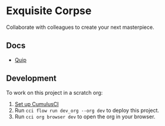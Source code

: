 # Exquisite Corpse

Collaborate with colleagues to create your next masterpiece.

## Docs

- [Quip](https://quip.com/LpsjASAXQLoz/Exquisite-Corpse)

## Development

To work on this project in a scratch org:

1. [Set up CumulusCI](https://cumulusci.readthedocs.io/en/latest/tutorial.html)
2. Run `cci flow run dev_org --org dev` to deploy this project.
3. Run `cci org browser dev` to open the org in your browser.